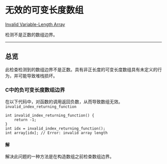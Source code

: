 # 无效的可变长度数组

[Invalid Variable-Length Array](https://developer.apple.com/documentation/xcode/diagnosing_memory_thread_and_crash_issues_early/invalid_variable-length_array)

检测不是正数的数组边界。

---

## 总览

此检查检测到的数组边界不是正数。具有非正长度的可变长度数组具有未定义的行为，并可能导致堆栈损坏。

### C中的负可变长度数组边界

在以下代码中，对函数的调用返回负数，从而导致数组无效。`invalid_index_returning_function`

```
int invalid_index_returning_function() {
    return -1;
}
int idx = invalid_index_returning_function();
int array[idx]; // Error: invalid array length
```



#### 解

解决此问题的一种方法是在构造数组之前检查数组边界。